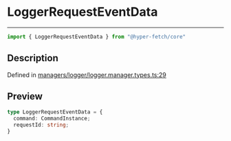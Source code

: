 

# LoggerRequestEventData

<div class="api-docs__separator" data-reactroot="">

---

</div><div class="api-docs__import" data-reactroot="">

```ts
import { LoggerRequestEventData } from "@hyper-fetch/core"
```

</div><div class="api-docs__section">

## Description

</div><div class="api-docs__description"><span class="api-docs__do-not-parse">



</span></div><p class="api-docs__definition">

Defined in [managers/logger/logger.manager.types.ts:29](https://github.com/BetterTyped/hyper-fetch/blob/4197368e/packages/core/src/managers/logger/logger.manager.types.ts#L29)

</p><div class="api-docs__section">

## Preview

</div><div class="api-docs__preview type">

```ts
type LoggerRequestEventData = {
  command: CommandInstance; 
  requestId: string; 
}
```

</div>